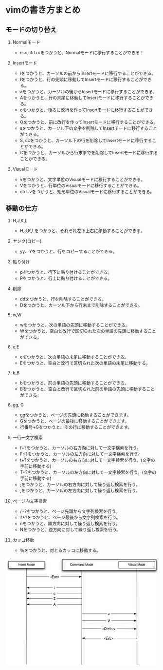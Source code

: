 # vimの書き方まとめ

## モードの切り替え
1. Normalモード
    
    - esc,ctrl+cをつかうと、Normalモードに移行することができる！
1. Insertモード
    
    - iをつかうと、カーソルの前からInsertモードに移行することができる。
    - Iをつかうと、行の先頭に移動してInsertモードに移行することができる。
    - aをつかうと、カーソルの後からInsertモードに移行することができる。
    - Aをつかうと、行の末尾に移動してInsertモードに移行することができる。
    - oをつかうと、後ろに改行を作ってInsertモードに移行することができる。
    - Oをつかうと、前に改行を作ってInsertモードに移行することができる。
    - sをつかうと、カーソル下の文字を削除してInsertモードに移行することができる。
    - S, ccをつかうと、カーソル下の行を削除してInsertモードに移行することができる。
    - Cをつかうと、カーソルから行末までを削除してInsertモードに移行することができる。

1. Visualモード

    - vをつかうと、文字単位のVisualモードに移行することができる。
    - Vをつかうと、行単位のVisualモードに移行することができる。
    - ctrl+vをつかうと、矩形単位のVisualモードに移行することができる。

## 移動の仕方
1. H,J,K,L

    - H,J,K,Lをつかうと、それぞれ左下上右に移動することができる。

1. ヤンク(コピー)

    - yy、Yをつかうと、行をコピーすることができる。

1. 貼り付け

    - pをつかうと、行下に貼り付けることができる。
    - Pをつかうと、行上に貼り付けることができる。

1. 削除

    - ddをつかうと、行を削除することができる。
    - Dをつかうと、カーソル下から行末まで削除することができる。

1. w,W

    - wをつかうと、次の単語の先頭に移動することができる。
    - Wをつかうと、空白と改行で区切られた次の単語の先頭に移動することができる。

1. e,E

    - eをつかうと、次の単語の末尾に移動することができる。   
    - Eをつかうと、空白と改行で区切られた次の単語の末尾に移動する。

1. b,B

    - bをつかうと、前の単語の先頭に移動することができる。
    - Bをつかうと、空白と改行で区切られた前の単語の先頭に移動することができる。

 1. gg, G

    - ggをつかうと、ページの先頭に移動することができます。
    - Gをつかうと、ページの最後に移動することができます。
    - 行番号+Gをつかうと、その行に移動することができます。

1. 一行一文字検索

     - f+?をつかうと、カーソルの右方向に対して一文字検索を行う。
     - F+?をつかうと、カーソルの左方向に対して一文字検索を行う。
     - t+?をつかうと、カーソルの右方向に対して一文字検索を行う。(文字の手前に移動する)
     - T+?をつかうと、カーソルの左方向に対して一文字検索を行う。(文字の手前に移動する)
     - ;をつかうと、カーソルの右方向に対して繰り返し検索を行う。
     - ,をつかうと、カーソルの左方向に対して繰り返し検索を行う。


1. ページ内文字検索

    - /+?をつかうと、ページ先頭から文字列検索を行う。
    - ?+?をつかうと、ページ最後から文字列検索を行う。
    - nをつかうと、順方向に対して繰り返し検索を行う。
    - Nをつかうと、逆方向に対して繰り返し検索を行う。

1. カッコ移動

    - ％をつかうと、対とるカッコに移動する。





![](2021-07-11-23-32-14.png)
